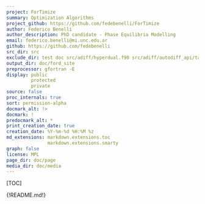 ```yaml
---
project: ForTimize
summary: Optimization Algorithms
project_github: https://github.com/fedebenelli/ForTimize
author: Federico Benelli
author_description: PhD candidate - Phase Equilibria Modelling
email: federico.benelli@mi.unc.edu.ar
github: https://github.com/fedebenelli
src_dir: src
exclude_dir: test doc src/adiff/hyperdual.f90 src/adiff/autodiff_api/tapenade
output_dir: doc/ford_site
preprocessor: gfortran -E
display: public
         protected
         private
source: false
proc_internals: true
sort: permission-alpha
docmark_alt: !>
docmark: !
predocmark_alt: *
print_creation_date: true
creation_date: %Y-%m-%d %H:%M %z
md_extensions: markdown.extensions.toc
               markdown.extensions.smarty
graph: false
license: MPL
page_dir: doc/page
media_dir: doc/media
---
```


[TOC]

{!README.md!}
